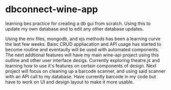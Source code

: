 # dbconnect-wine-app
learning bes practice for creating a db gui from scratch. Using this to update my own database and to edit any other database updates.

Using the env files, mongodb, and ejs methods has been a learning curve the last few weeks. Baisc CRUD appliacation and API usage has started to become routine and eventaully will be used with automated components. The next addtional features will have my main wine-api project using this outline and other user interface desigs. Currently exploring theatre.js and learning how to use it's features on certain components of design. Next project will focus on cleaning up a barcode scanner, and using said scanner with an API call to my database. Have currently barcode in my code but have to work on UI and design layout to make it more usable.
